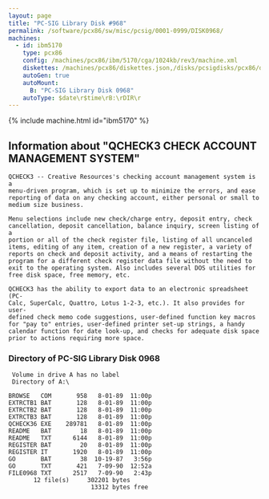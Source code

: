 ```yaml
---
layout: page
title: "PC-SIG Library Disk #968"
permalink: /software/pcx86/sw/misc/pcsig/0001-0999/DISK0968/
machines:
  - id: ibm5170
    type: pcx86
    config: /machines/pcx86/ibm/5170/cga/1024kb/rev3/machine.xml
    diskettes: /machines/pcx86/diskettes.json,/disks/pcsigdisks/pcx86/diskettes.json
    autoGen: true
    autoMount:
      B: "PC-SIG Library Disk 0968"
    autoType: $date\r$time\rB:\rDIR\r
---
```


{% include machine.html id="ibm5170" %}

## Information about "QCHECK3 CHECK ACCOUNT MANAGEMENT SYSTEM"

    QCHECK3 -- Creative Resources's checking account management system is a
    menu-driven program, which is set up to minimize the errors, and ease
    reporting of data on any checking account, either personal or small to
    medium size business.
    
    Menu selections include new check/charge entry, deposit entry, check
    cancellation, deposit cancellation, balance inquiry, screen listing of a
    portion or all of the check register file, listing of all uncanceled
    items, editing of any item, creation of a new register, a variety of
    reports on check and deposit activity, and a means of restarting the
    program for a different check register data file without the need to
    exit to the operating system. Also includes several DOS utilities for
    free disk space, free memory, etc.
    
    QCHECK3 has the ability to export data to an electronic spreadsheet (PC-
    Calc, SuperCalc, Quattro, Lotus 1-2-3, etc.). It also provides for user-
    defined check memo code suggestions, user-defined function key macros
    for "pay to" entries, user-defined printer set-up strings, a handy
    calendar function for date look-up, and checks for adequate disk space
    prior to actions requiring more space.

### Directory of PC-SIG Library Disk 0968

     Volume in drive A has no label
     Directory of A:\

    BROWSE   COM       958   8-01-89  11:00p
    EXTRCTB1 BAT       128   8-01-89  11:00p
    EXTRCTB2 BAT       128   8-01-89  11:00p
    EXTRCTB3 BAT       128   8-01-89  11:00p
    QCHECK36 EXE    289781   8-01-89  11:00p
    README   BAT        18   8-01-89  11:00p
    README   TXT      6144   8-01-89  11:00p
    REGISTER BAT        20   8-01-89  11:00p
    REGISTER IT       1920   8-01-89  11:00p
    GO       BAT        38  10-19-87   3:56p
    GO       TXT       421   7-09-90  12:52a
    FILE0968 TXT      2517   7-09-90   2:43p
           12 file(s)     302201 bytes
                           13312 bytes free
